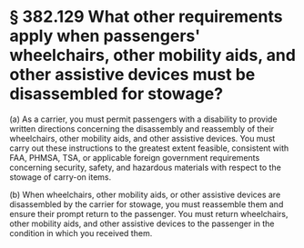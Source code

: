 # § 382.129   What other requirements apply when passengers' wheelchairs, other mobility aids, and other assistive devices must be disassembled for stowage?

(a) As a carrier, you must permit passengers with a disability to provide written directions concerning the disassembly and reassembly of their wheelchairs, other mobility aids, and other assistive devices. You must carry out these instructions to the greatest extent feasible, consistent with FAA, PHMSA, TSA, or applicable foreign government requirements concerning security, safety, and hazardous materials with respect to the stowage of carry-on items.


(b) When wheelchairs, other mobility aids, or other assistive devices are disassembled by the carrier for stowage, you must reassemble them and ensure their prompt return to the passenger. You must return wheelchairs, other mobility aids, and other assistive devices to the passenger in the condition in which you received them.








